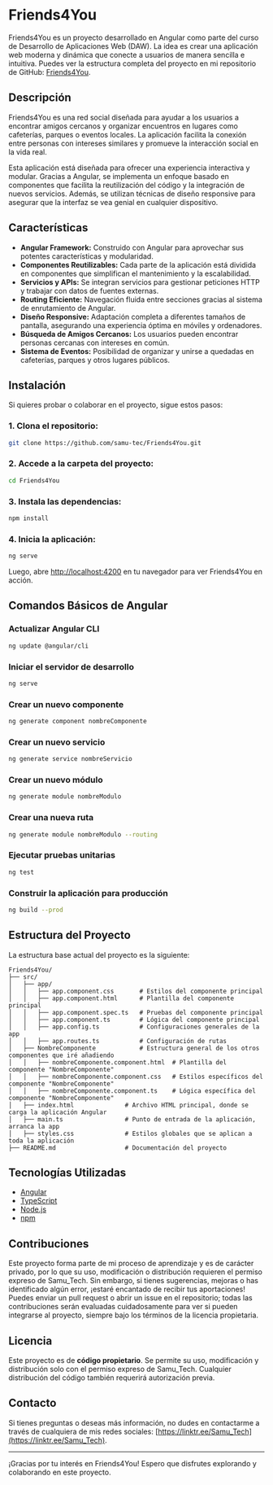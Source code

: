 # Friends4You

Friends4You es un proyecto desarrollado en Angular como parte del curso de Desarrollo de Aplicaciones Web (DAW). La idea es crear una aplicación web moderna y dinámica que conecte a usuarios de manera sencilla e intuitiva. Puedes ver la estructura completa del proyecto en mi repositorio de GitHub: [Friends4You](https://github.com/samu-tec/Friends4You).

## Descripción

Friends4You es una red social diseñada para ayudar a los usuarios a encontrar amigos cercanos y organizar encuentros en lugares como cafeterías, parques o eventos locales. La aplicación facilita la conexión entre personas con intereses similares y promueve la interacción social en la vida real.

Esta aplicación está diseñada para ofrecer una experiencia interactiva y modular. Gracias a Angular, se implementa un enfoque basado en componentes que facilita la reutilización del código y la integración de nuevos servicios. Además, se utilizan técnicas de diseño responsive para asegurar que la interfaz se vea genial en cualquier dispositivo.

## Características

- **Angular Framework:** Construido con Angular para aprovechar sus potentes características y modularidad.
- **Componentes Reutilizables:** Cada parte de la aplicación está dividida en componentes que simplifican el mantenimiento y la escalabilidad.
- **Servicios y APIs:** Se integran servicios para gestionar peticiones HTTP y trabajar con datos de fuentes externas.
- **Routing Eficiente:** Navegación fluida entre secciones gracias al sistema de enrutamiento de Angular.
- **Diseño Responsive:** Adaptación completa a diferentes tamaños de pantalla, asegurando una experiencia óptima en móviles y ordenadores.
- **Búsqueda de Amigos Cercanos:** Los usuarios pueden encontrar personas cercanas con intereses en común.
- **Sistema de Eventos:** Posibilidad de organizar y unirse a quedadas en cafeterías, parques y otros lugares públicos.

## Instalación

Si quieres probar o colaborar en el proyecto, sigue estos pasos:

### 1. Clona el repositorio:

```bash
git clone https://github.com/samu-tec/Friends4You.git
```

### 2. Accede a la carpeta del proyecto:

```bash
cd Friends4You
```

### 3. Instala las dependencias:

```bash
npm install
```

### 4. Inicia la aplicación:

```bash
ng serve
```

Luego, abre [http://localhost:4200](http://localhost:4200) en tu navegador para ver Friends4You en acción.

## Comandos Básicos de Angular

### Actualizar Angular CLI

```bash
ng update @angular/cli
```

### Iniciar el servidor de desarrollo

```bash
ng serve
```

### Crear un nuevo componente

```bash
ng generate component nombreComponente
```

### Crear un nuevo servicio

```bash
ng generate service nombreServicio
```

### Crear un nuevo módulo

```bash
ng generate module nombreModulo
```

### Crear una nueva ruta

```bash
ng generate module nombreModulo --routing
```

### Ejecutar pruebas unitarias

```bash
ng test
```

### Construir la aplicación para producción

```bash
ng build --prod
```

## Estructura del Proyecto

La estructura base actual del proyecto es la siguiente:

```
Friends4You/
├── src/
│   ├── app/
│   │   ├── app.component.css       # Estilos del componente principal
│   │   ├── app.component.html      # Plantilla del componente principal
│   │   ├── app.component.spec.ts   # Pruebas del componente principal
│   │   ├── app.component.ts        # Lógica del componente principal
│   │   ├── app.config.ts           # Configuraciones generales de la app
│   │   ├── app.routes.ts           # Configuración de rutas
│   ├── NombreComponente            # Estructura general de los otros componentes que iré añadiendo
│   │   ├── nombreComponente.component.html  # Plantilla del componente "NombreComponente"
│   │   ├── nombreComponente.component.css   # Estilos específicos del componente "NombreComponente"
│   │   ├── nombreComponente.component.ts    # Lógica específica del componente "NombreComponente"
│   ├── index.html              # Archivo HTML principal, donde se carga la aplicación Angular
│   ├── main.ts                 # Punto de entrada de la aplicación, arranca la app
│   ├── styles.css              # Estilos globales que se aplican a toda la aplicación
├── README.md                   # Documentación del proyecto
```

## Tecnologías Utilizadas

- [Angular](https://angular.io/)
- [TypeScript](https://www.typescriptlang.org/)
- [Node.js](https://nodejs.org/)
- [npm](https://www.npmjs.com/)

## Contribuciones

Este proyecto forma parte de mi proceso de aprendizaje y es de carácter privado, por lo que su uso, modificación o distribución requieren el permiso expreso de Samu_Tech. Sin embargo, si tienes sugerencias, mejoras o has identificado algún error, ¡estaré encantado de recibir tus aportaciones! Puedes enviar un pull request o abrir un issue en el repositorio; todas las contribuciones serán evaluadas cuidadosamente para ver si pueden integrarse al proyecto, siempre bajo los términos de la licencia propietaria.

## Licencia

Este proyecto es de **código propietario**. Se permite su uso, modificación y distribución solo con el permiso expreso de Samu_Tech. Cualquier distribución del código también requerirá autorización previa.

## Contacto

Si tienes preguntas o deseas más información, no dudes en contactarme a través de cualquiera de mis redes sociales: [https://linktr.ee/Samu_Tech](https://linktr.ee/Samu_Tech).

---

¡Gracias por tu interés en Friends4You! Espero que disfrutes explorando y colaborando en este proyecto.
